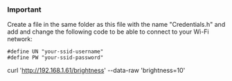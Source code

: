 ### Important

Create a file in the same folder as this file with the name "Credentials.h" and add and change the following code to be able to connect to your Wi-Fi network:

```
#define UN "your-ssid-username"
#define PW "your-ssid-password"
```

curl 'http://192.168.1.61/brightness' --data-raw 'brightness=10'
